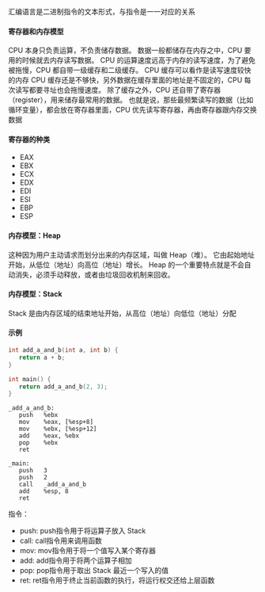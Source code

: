 汇编语言是二进制指令的文本形式，与指令是一一对应的关系

#### 寄存器和内存模型
CPU 本身只负责运算，不负责储存数据。
数据一般都储存在内存之中，CPU 要用的时候就去内存读写数据。
CPU 的运算速度远高于内存的读写速度，为了避免被拖慢，CPU 都自带一级缓存和二级缓存。
CPU 缓存可以看作是读写速度较快的内存
CPU 缓存还是不够快，另外数据在缓存里面的地址是不固定的，CPU 每次读写都要寻址也会拖慢速度。
除了缓存之外，CPU 还自带了寄存器（register），用来储存最常用的数据。
也就是说，那些最频繁读写的数据（比如循环变量），都会放在寄存器里面，CPU 优先读写寄存器，再由寄存器跟内存交换数据

#### 寄存器的种类
- EAX
- EBX
- ECX
- EDX
- EDI
- ESI
- EBP
- ESP

#### 内存模型：Heap
这种因为用户主动请求而划分出来的内存区域，叫做 Heap（堆）。
它由起始地址开始，从低位（地址）向高位（地址）增长。
Heap 的一个重要特点就是不会自动消失，必须手动释放，或者由垃圾回收机制来回收。

#### 内存模型：Stack
Stack 是由内存区域的结束地址开始，从高位（地址）向低位（地址）分配

#### 示例
```c
int add_a_and_b(int a, int b) {
   return a + b;
}

int main() {
   return add_a_and_b(2, 3);
}
```

```
_add_a_and_b:
   push   %ebx
   mov    %eax, [%esp+8] 
   mov    %ebx, [%esp+12]
   add    %eax, %ebx 
   pop    %ebx 
   ret  

_main:
   push   3
   push   2
   call   _add_a_and_b 
   add    %esp, 8
   ret
```

指令：
- push: push指令用于将运算子放入 Stack
- call: call指令用来调用函数
- mov: mov指令用于将一个值写入某个寄存器
- add: add指令用于将两个运算子相加
- pop: pop指令用于取出 Stack 最近一个写入的值
- ret: ret指令用于终止当前函数的执行，将运行权交还给上层函数

